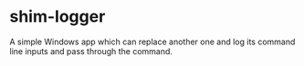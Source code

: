 shim-logger
===========

A simple Windows app which can replace another one and log its command line inputs and pass through the command.
